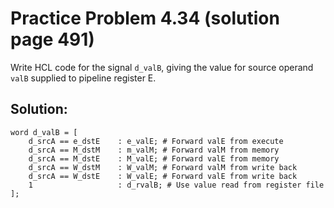 # Practice Problem 4.34 (solution page 491)
Write HCL code for the signal `d_valB`, giving the value for source operand `valB` supplied to pipeline register E.

## Solution:

```
word d_valB = [
    d_srcA == e_dstE    : e_valE; # Forward valE from execute
    d_srcA == M_dstM    : m_valM; # Forward valM from memory
    d_srcA == M_dstE    : M_valE; # Forward valE from memory
    d_srcA == W_dstM    : W_valM; # Forward valM from write back
    d_srcA == W_dstE    : W_valE; # Forward valE from write back
    1                   : d_rvalB; # Use value read from register file
];
```